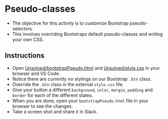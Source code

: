 # Pseudo-classes

- The objective for this activity is to customize Bootstrap pseudo-selectors.
- This involves overriding Bootstraps default pseudo-classes and writing your own CSS.

## Instructions

- Open [Unsolved/bootstrapPseudo.html](Unsolved/bootstrapPseudo.html) and [Unsolved/style.css](Unsolved/style.css) in your browser and VS Code.
- Notice there are currently no stylings on our Bootstrap `.btn` class.
- Override the `.btn` class in the external `style.css` file.
- Give your button a different `background`, `color`, `margin`, `padding` and `border` for each of the different states.
- When you are done, open your `bootstrapPseudo.html` file in your browser to see the changes.
- Take a screen shot and share it in Slack.
